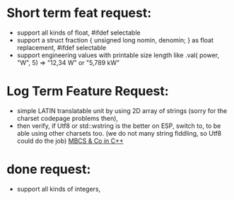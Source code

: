 # Short term feat request:

- support all kinds of float, #ifdef selectable
- support a struct fraction { unsigned long nomin, denomin; } as float replacement, #ifdef selectable
- support engineering values with printable size length like .val( power, "W", 5) => "12,34 W" or "5,789 kW"


# Log Term Feature Request:

- simple LATIN translatable unit by using 2D array of strings (sorry for the charset codepage problems then),
- then verify, if Utf8 or std::wstring is the better on ESP, switch to, to be able using other charsets too. (we do not many string fiddling, so Utf8 could do the job)
  [MBCS & Co in C++](https://en.cppreference.com/w/cpp/string/multibyte)

# done request:
- support all kinds of integers,
